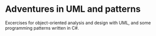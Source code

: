 # Adventures in UML and patterns
Excercises for object-oriented analysis and design with UML, and some programming patterns written in C#.
